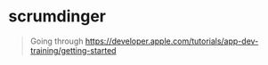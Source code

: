 # scrumdinger

> Going through https://developer.apple.com/tutorials/app-dev-training/getting-started
